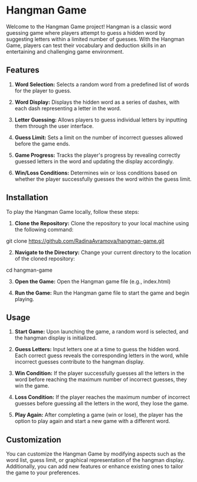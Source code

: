 # Hangman Game
Welcome to the Hangman Game project! Hangman is a classic word guessing game where players attempt to guess a hidden word by suggesting letters within a limited number of guesses. With the Hangman Game, players can test their vocabulary and deduction skills in an entertaining and challenging game environment.

## Features
1. **Word Selection:** Selects a random word from a predefined list of words for the player to guess.

2. **Word Display:** Displays the hidden word as a series of dashes, with each dash representing a letter in the word.

3. **Letter Guessing:** Allows players to guess individual letters by inputting them through the user interface.

4. **Guess Limit:** Sets a limit on the number of incorrect guesses allowed before the game ends.

5. **Game Progress:** Tracks the player's progress by revealing correctly guessed letters in the word and updating the display accordingly.

6. **Win/Loss Conditions:** Determines win or loss conditions based on whether the player successfully guesses the word within the guess limit.

## Installation
To play the Hangman Game locally, follow these steps:

1. **Clone the Repository:** Clone the repository to your local machine using the following command:

git clone https://github.com/RadinaAvramova/hangman-game.git

2. **Navigate to the Directory:** Change your current directory to the location of the cloned repository:

cd hangman-game

3. **Open the Game:** Open the Hangman game file (e.g., index.html)

4. **Run the Game:** Run the Hangman game file to start the game and begin playing.

## Usage
1. **Start Game:** Upon launching the game, a random word is selected, and the hangman display is initialized.

2. **Guess Letters:** Input letters one at a time to guess the hidden word. Each correct guess reveals the corresponding letters in the word, while incorrect guesses contribute to the hangman display.

3. **Win Condition:** If the player successfully guesses all the letters in the word before reaching the maximum number of incorrect guesses, they win the game.

4. **Loss Condition:** If the player reaches the maximum number of incorrect guesses before guessing all the letters in the word, they lose the game.

5. **Play Again:** After completing a game (win or lose), the player has the option to play again and start a new game with a different word.

## Customization
You can customize the Hangman Game by modifying aspects such as the word list, guess limit, or graphical representation of the hangman display. Additionally, you can add new features or enhance existing ones to tailor the game to your preferences.
